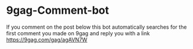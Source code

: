 # 9gag-Comment-bot
If you comment on the post below this bot automatically searches for the first comment you made on 9gag and reply you with a link https://9gag.com/gag/agAVN7W
